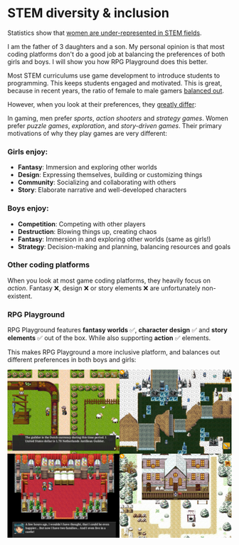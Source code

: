 # STEM diversity & inclusion

Statistics show that [women are under-represented in STEM fields](https://en.wikipedia.org/wiki/Women_in_STEM_fields).

I am the father of 3 daughters and a son. My personal opinion is that most coding platforms don't do a good job at balancing the preferences of both girls and boys. I will show you how RPG Playground does this better.

Most STEM curriculums use game development to introduce students to programming. This keeps students engaged and motivated. This is great, because in recent years, the ratio of female to male gamers [balanced out](https://en.wikipedia.org/wiki/Women_and_video_games). 

However, when you look at their preferences, they [greatly differ](https://en.wikipedia.org/wiki/Women_and_video_games#Genre_preferences):

In gaming, men prefer *sports*, *action shooters* and *strategy games*. Women prefer *puzzle games*, *exploration*, and *story-driven games*. Their primary motivations of why they play games are very different:

### Girls enjoy:

- **Fantasy**: Immersion and exploring other worlds
- **Design**: Expressing themselves, building or customizing things
- **Community**: Socializing and collaborating with others
- **Story**: Elaborate narrative and well-developed characters

### Boys enjoy:

- **Competition**: Competing with other players
- **Destruction**: Blowing things up, creating chaos
- **Fantasy**: Immersion in and exploring other worlds (same as girls!)
- **Strategy**:	Decision-making and planning, balancing resources and goals


### Other coding platforms

When you look at most game coding platforms, they heavily focus on *action*. Fantasy ❌, design ❌ or story elements ❌ are unfortunately non-existent. 


### RPG Playground

RPG Playground features **fantasy worlds** ✅, **character design** ✅ and **story elements** ✅ out of the box. While also supporting **action** ✅ elements. 

This makes RPG Playground a more inclusive platform, and balances out different preferences in both boys and girls:


![](img/rpg_screens.png)

